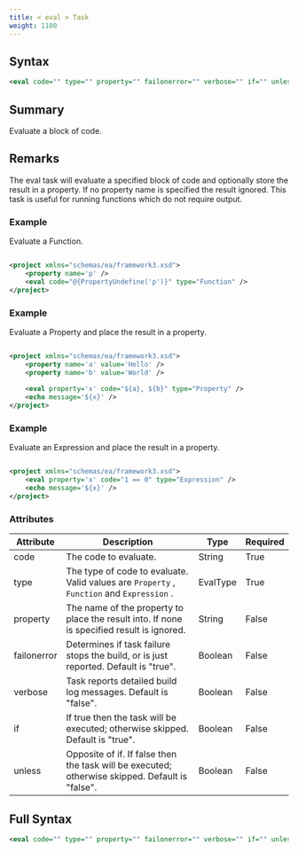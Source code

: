 ```yaml
---
title: < eval > Task
weight: 1100
---
```

## Syntax
```xml
<eval code="" type="" property="" failonerror="" verbose="" if="" unless="" />
```
## Summary ##
Evaluate a block of code.

## Remarks ##
The eval task will evaluate a specified block of code and optionally store the result in a property. If
no property name is specified the result ignored. This task is useful for running functions which do not
require output.

### Example ###
Evaluate a Function.


```xml

<project xmlns="schemas/ea/framework3.xsd">
    <property name='p' />
    <eval code="@{PropertyUndefine('p')}" type="Function" />
</project>

```


### Example ###
Evaluate a Property and place the result in a property.


```xml

<project xmlns="schemas/ea/framework3.xsd">
    <property name='a' value='Hello' />
    <property name='b' value='World' />
    
    <eval property='x' code="${a}, ${b}" type="Property" />
    <echo message='${x}' />
</project>

```


### Example ###
Evaluate an Expression and place the result in a property.


```xml

<project xmlns="schemas/ea/framework3.xsd">
    <eval property='x' code="1 == 0" type="Expression" />
    <echo message='${x}' />
</project>

```



### Attributes
| Attribute | Description | Type | Required |
| --------- | ----------- | ---- | -------- |
| code | The code to evaluate. | String | True |
| type | The type of code to evaluate. Valid values are  `Property` ,  `Function`  and  `Expression` . | EvalType | True |
| property | The name of the property to place the result into. If none is specified result is ignored. | String | False |
| failonerror | Determines if task failure stops the build, or is just reported. Default is &quot;true&quot;. | Boolean | False |
| verbose | Task reports detailed build log messages.  Default is &quot;false&quot;. | Boolean | False |
| if | If true then the task will be executed; otherwise skipped. Default is &quot;true&quot;. | Boolean | False |
| unless | Opposite of if.  If false then the task will be executed; otherwise skipped. Default is &quot;false&quot;. | Boolean | False |

## Full Syntax
```xml
<eval code="" type="" property="" failonerror="" verbose="" if="" unless="" />
```
